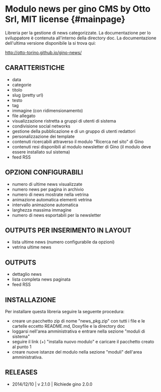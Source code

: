Modulo news per gino CMS by Otto Srl, MIT license {#mainpage}
==============================================================
Libreria per la gestione di news categorizzate.
La documentazione per lo sviluppatore è contenuta all'interno della directory doc.
La documentazione dell'ultima versione disponibile la si trova qui:

http://otto-torino.github.io/gino-news/

CARATTERISTICHE
------------------------------
- data
- categorie
- titolo
- slug (pretty url)
- testo
- tag
- immagine (con ridimensionamento)
- file allegato
- visualizzazione ristretta a gruppi di utenti di sistema
- condivisione social networks
- gestione della pubblicazione e di un gruppo di utenti redattori
- personalizzazione dei template
- contenuti ricercabili attraverso il modulo "Ricerca nel sito" di Gino
- contenuti resi disponibili al modulo newsletter di Gino (il modulo deve essere installato sul sistema)
- feed RSS

OPZIONI CONFIGURABILI
------------------------------
- numero di ultime news visualizzate
- numero news per pagina in archivio
- numero di news mostrate nella vetrina
- animazione automatica elementi vetrina
- intervallo animazione automatica
- larghezza massima immagine
- numero di news esportabili per la newsletter

OUTPUTS PER INSERIMENTO IN LAYOUT
------------------------------
- lista ultime news (numero configurabile da opzioni)
- vetrina ultime news

OUTPUTS
------------------------------
- dettaglio news
- lista completa news paginata
- feed RSS

INSTALLAZIONE
------------------------------
Per installare questa libreria seguire la seguente procedura:

- creare un pacchetto zip di nome "news_pkg.zip" con tutti i file e le cartelle eccetto README.md, Doxyfile e la directory doc
- loggarsi nell'area amministrativa e entrare nella sezione "moduli di sistema"
- seguire il link (+) "installa nuovo modulo" e caricare il pacchetto creato al punto 1
- creare nuove istanze del modulo nella sezione "moduli" dell'area amministrativa.

RELEASES
------------------------------

- 2014/12/10 | v 2.1.0 | Richiede gino 2.0.0
